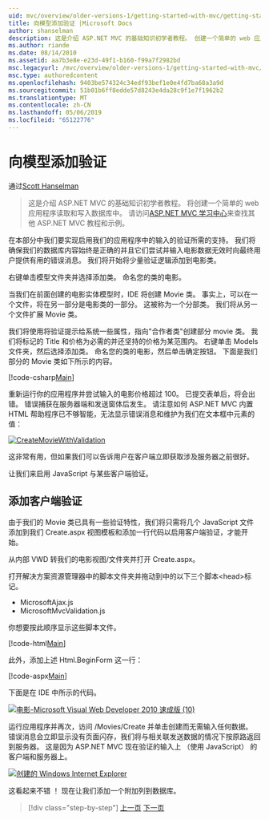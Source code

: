 ```yaml
---
uid: mvc/overview/older-versions-1/getting-started-with-mvc/getting-started-with-mvc-part7
title: 向模型添加验证 |Microsoft Docs
author: shanselman
description: 这是介绍 ASP.NET MVC 的基础知识初学者教程。 创建一个简单的 web 应用程序读取和写入数据库中。
ms.author: riande
ms.date: 08/14/2010
ms.assetid: aa7b3e8e-e23d-49f1-b160-f99a7f2982bd
msc.legacyurl: /mvc/overview/older-versions-1/getting-started-with-mvc/getting-started-with-mvc-part7
msc.type: authoredcontent
ms.openlocfilehash: 9403be574324c34edf93bef1e0e4fd7ba68a3a9d
ms.sourcegitcommit: 51b01b6ff8edde57d8243e4da28c9f1e7f1962b2
ms.translationtype: MT
ms.contentlocale: zh-CN
ms.lasthandoff: 05/06/2019
ms.locfileid: "65122776"
---
```

# <a name="adding-validation-to-the-model"></a>向模型添加验证

通过[Scott Hanselman](https://github.com/shanselman)

> 这是介绍 ASP.NET MVC 的基础知识初学者教程。 将创建一个简单的 web 应用程序读取和写入数据库中。 请访问[ASP.NET MVC 学习中心](../../../index.md)来查找其他 ASP.NET MVC 教程和示例。

在本部分中我们要实现启用我们的应用程序中的输入的验证所需的支持。 我们将确保我们的数据库内容始终是正确的并且它们尝试并输入电影数据无效时向最终用户提供有用的错误消息。 我们将开始将少量验证逻辑添加到电影类。

右键单击模型文件夹并选择添加类。 命名您的类的电影。

当我们在前面创建的电影实体模型时，IDE 将创建 Movie 类。 事实上，可以在一个文件，将在另一部分是电影类的一部分。 这被称为一个分部类。 我们将从另一个文件扩展 Movie 类。

我们将使用将验证提示给系统一些属性，指向"合作者类"创建部分 movie 类。 我们将标记的 Title 和价格为必需的并还坚持的价格为某范围内。 右键单击 Models 文件夹，然后选择添加类。 命名您的类的电影，然后单击确定按钮。 下面是我们部分的 Movie 类如下所示的内容。

[!code-csharp[Main](getting-started-with-mvc-part7/samples/sample1.cs)]

重新运行你的应用程序并尝试输入的电影价格超过 100。 已提交表单后，将会出错。 错误捕获在服务器端和发送窗体后发生。 请注意如何 ASP.NET MVC 内置 HTML 帮助程序已不够智能，无法显示错误消息和维护为我们在文本框中元素的值：

[![CreateMovieWithValidation](getting-started-with-mvc-part7/_static/image2.png)](getting-started-with-mvc-part7/_static/image1.png)

这非常有用，但如果我们可以告诉用户在客户端立即获取涉及服务器之前很好。

让我们来启用 JavaScript 与某些客户端验证。

## <a name="adding-client-side-validation"></a>添加客户端验证

由于我们的 Movie 类已具有一些验证特性，我们将只需将几个 JavaScript 文件添加到我们 Create.aspx 视图模板和添加一行代码以启用客户端验证，才能开始。

从内部 VWD 转我们的电影视图/文件夹并打开 Create.aspx。

打开解决方案资源管理器中的脚本文件夹并拖动到中的以下三个脚本&lt;head&gt;标记。

- MicrosoftAjax.js
- MicrosoftMvcValidation.js

你想要按此顺序显示这些脚本文件。

[!code-html[Main](getting-started-with-mvc-part7/samples/sample2.html)]

此外，添加上述 Html.BeginForm 这一行：

[!code-aspx[Main](getting-started-with-mvc-part7/samples/sample3.aspx)]

下面是在 IDE 中所示的代码。

[![电影-Microsoft Visual Web Developer 2010 速成版 (10)](getting-started-with-mvc-part7/_static/image4.png)](getting-started-with-mvc-part7/_static/image3.png)

运行应用程序并再次，访问 /Movies/Create 并单击创建而无需输入任何数据。 错误消息会立即显示没有页面闪存，我们将与相关联发送数据的情况下按原路返回到服务器。 这是因为 ASP.NET MVC 现在验证的输入上 （使用 JavaScript） 的客户端和服务器上。

[![创建的 Windows Internet Explorer](getting-started-with-mvc-part7/_static/image6.png)](getting-started-with-mvc-part7/_static/image5.png)

这看起来不错 ！ 现在让我们添加一个附加列到数据库。

> [!div class="step-by-step"]
> [上一页](getting-started-with-mvc-part6.md)
> [下一页](getting-started-with-mvc-part8.md)
